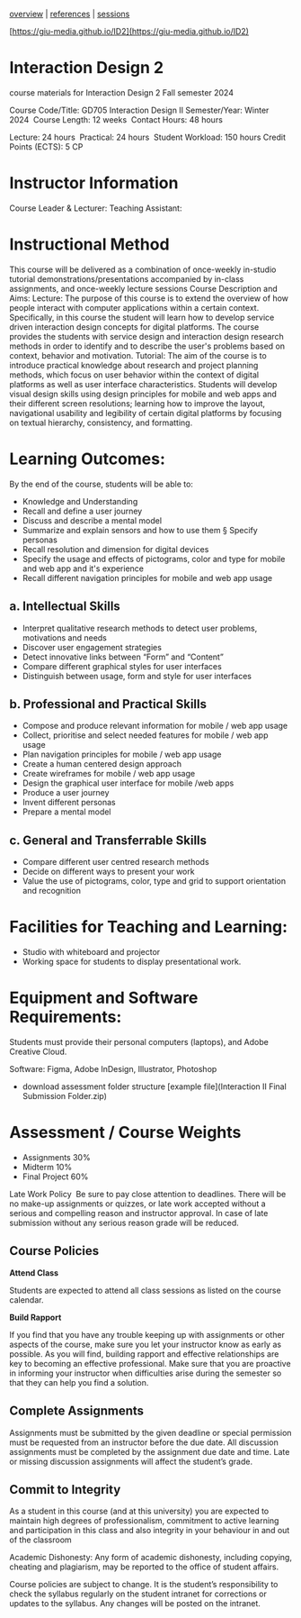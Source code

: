 [overview](README.md) | [references](references.md) | [sessions](sessions.md)

[https://giu-media.github.io/ID2](https://giu-media.github.io/ID2)

# Interaction Design 2
course materials for Interaction Design 2 
Fall semester 2024


Course Code/Title: GD705 Interaction Design II 
Semester/Year: Winter 2024 
Course Length: 12 weeks 
Contact Hours: 48 hours

Lecture: 24 hours 
Practical: 24 hours 
Student Workload: 150 hours 
Credit Points (ECTS): 5 CP

# Instructor Information
Course Leader & Lecturer: 
Teaching Assistant: 

# Instructional Method
This course will be delivered as a combination of once-weekly in-studio tutorial demonstrations/presentations accompanied by in-class assignments, and once-weekly lecture sessions
Course Description and Aims:
Lecture: 
The purpose of this course is to extend the overview of how people interact with computer applications within a certain context. Specifically, in this course the student will learn how to develop service driven interaction design concepts for digital platforms. The course provides the students with service design and interaction design research methods in order to identify and to describe the user's problems based on context, behavior and motivation.
Tutorial: The aim of the course is to introduce practical knowledge about research and project planning methods, which focus on user behavior within the context of digital platforms as well as user interface characteristics. Students will develop visual design skills using design principles for mobile and web apps and their different screen resolutions; learning how to improve the layout, navigational usability and legibility of certain digital platforms by focusing on textual hierarchy, consistency, and formatting.

# Learning Outcomes:
By the end of the course, students will be able to:
* Knowledge and Understanding
* Recall and define a user journey
* Discuss and describe a mental model
* Summarize and explain sensors and how to use them § Specify personas
* Recall resolution and dimension for digital devices
* Specify the usage and effects of pictograms, color and type for mobile and web app and it's experience 
* Recall different navigation principles for mobile and web app usage 

## a. Intellectual Skills
* Interpret qualitative research methods to detect user problems, motivations and needs 
* Discover user engagement strategies
* Detect innovative links between “Form” and “Content”
* Compare different graphical styles for user interfaces
* Distinguish between usage, form and style for user interfaces 

## b. Professional and Practical Skills
* Compose and produce relevant information for mobile / web app usage
* Collect, prioritise and select needed features for mobile / web app usage
* Plan navigation principles for mobile / web app usage
* Create a human centered design approach
* Create wireframes for mobile / web app usage
* Design the graphical user interface for mobile /web apps
* Produce a user journey
* Invent different personas
* Prepare a mental model 

## c. General and Transferrable Skills
* Compare different user centred research methods
* Decide on different ways to present your work
* Value the use of pictograms, color, type and grid to support orientation and recognition 

# Facilities for Teaching and Learning: 
* Studio with whiteboard and projector
* Working space for students to display presentational work.

# Equipment and Software Requirements:  
Students must provide their personal computers (laptops), and Adobe Creative Cloud. 

Software: Figma, Adobe InDesign, Illustrator, Photoshop 


* download assessment folder structure [example file](Interaction II Final Submission Folder.zip)
  
# Assessment / Course Weights  
* Assignments 30% 
* Midterm 10% 
* Final Project 60% 

 Late Work Policy  Be sure to pay close attention to deadlines. There will be no make-up assignments or quizzes, or late work accepted without a serious and compelling reason and instructor approval. In case of late submission without any serious reason grade will be reduced.  

## Course Policies
**Attend Class**

Students are expected to attend all class sessions as listed on the course calendar.  

**Build Rapport**

If you find that you have any trouble keeping up with assignments or other aspects of the course, make sure you let your instructor know as early as possible. As you will find, building rapport and effective relationships are key to becoming an effective professional. Make sure that you are proactive in informing your instructor when difficulties arise during the semester so that they can help you find a solution.

## Complete Assignments
Assignments must be submitted by the given deadline or special permission must be requested from an instructor before the due date. All discussion assignments must be completed by the assignment due date and time. Late or missing discussion assignments will affect the student’s grade.

## Commit to Integrity
As a student in this course (and at this university) you are expected to maintain high degrees of professionalism, commitment to active learning and participation in this class and also integrity in your behaviour in and out of the classroom

Academic Dishonesty: Any form of academic dishonesty, including copying, cheating and plagiarism, may be reported to the office of student affairs.

Course policies are subject to change. It is the student’s responsibility to check the syllabus regularly on the student intranet for corrections or updates to the syllabus. Any changes will be posted on the intranet.

